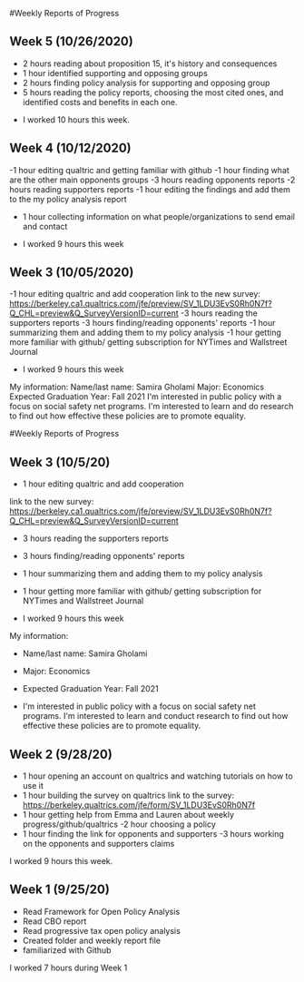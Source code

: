 #Weekly Reports of Progress

## Week 5 (10/26/2020)
- 2 hours reading about proposition 15, it's history and consequences
- 1 hour identified supporting and opposing groups
- 2 hours finding policy analysis for supporting and opposing group 
- 5 hours reading the policy reports, choosing the most cited ones, and identified costs and benefits in each one. 

* I worked 10 hours this week. 





## Week 4 (10/12/2020)

-1 hour editing qualtric and getting familiar with github
-1 hour finding what are the other main opponents groups
-3 hours reading opponents reports 
-2 hours reading supporters reports 
-1 hour editing the findings and add them to the my policy analysis report
- 1 hour collecting information on what people/organizations to send email and contact


* I worked 9 hours this week

## Week 3 (10/05/2020)

-1 hour editing qualtric and add cooperation 
link to the new survey:
https://berkeley.ca1.qualtrics.com/jfe/preview/SV_1LDU3EvS0Rh0N7f?Q_CHL=preview&Q_SurveyVersionID=current
-3 hours reading the supporters reports 
-3 hours finding/reading opponents' reports
-1 hour summarizing them and adding them to my policy analysis 
-1 hour getting more familiar with github/ getting subscription for NYTimes and Wallstreet Journal 

* I worked 9 hours this week 

My information: 
Name/last name: Samira Gholami
Major: Economics
Expected Graduation Year: Fall 2021
I'm interested in public policy with a focus on social safety net programs. I'm interested to learn and do research to find out how effective these policies are to promote equality.
 




#Weekly Reports of Progress


## Week 3 (10/5/20)

* 1 hour editing qualtric and add cooperation 

link to the new survey:
https://berkeley.ca1.qualtrics.com/jfe/preview/SV_1LDU3EvS0Rh0N7f?Q_CHL=preview&Q_SurveyVersionID=current

* 3 hours reading the supporters reports 

* 3 hours finding/reading opponents' reports

* 1 hour summarizing them and adding them to my policy analysis 

* 1 hour getting more familiar with github/ getting subscription for NYTimes and Wallstreet Journal 


* I worked 9 hours this week 

My information: 
* Name/last name: Samira Gholami

* Major: Economics

* Expected Graduation Year: Fall 2021

* I'm interested in public policy with a focus on social safety net programs. I'm interested to learn and conduct research to find out how effective these policies are to promote equality.





## Week 2 (9/28/20)

- 1 hour opening an account on qualtrics and watching tutorials on how to use it
- 1 hour building the survey on qualtrics
 link to the survey:
 https://berkeley.qualtrics.com/jfe/form/SV_1LDU3EvS0Rh0N7f
- 1 hour getting help from Emma and Lauren about weekly progress/github/qualtrics
-2 hour choosing a policy 
- 1 hour finding the link for opponents and supporters
-3 hours working on the opponents and supporters claims 


I worked 9 hours this week. 





## Week 1 (9/25/20)

- Read Framework for Open Policy Analysis
- Read CBO report
- Read progressive tax open policy analysis
- Created folder and weekly report file
- familiarized with Github 


I worked 7 hours during Week 1

